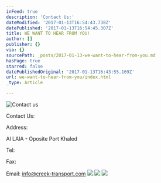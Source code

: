 ```yaml
---
inFeed: true
description: 'Contact Us:'
dateModified: '2017-01-13T16:54:43.738Z'
datePublished: '2017-01-13T16:54:45.307Z'
title: WE WANT TO HEAR FROM YOU!
author: []
publisher: {}
via: {}
sourcePath: _posts/2017-01-13-we-want-to-hear-from-you.md
hasPage: true
starred: false
datePublishedOriginal: '2017-01-13T16:43:55.169Z'
url: we-want-to-hear-from-you/index.html
_type: Article

---
```

![Contact us](https://the-grid-user-content.s3-us-west-2.amazonaws.com/9c985531-2c36-44f8-95c8-fda5d9defa77.jpg)

Contact Us:

Address:

Al LAIA - Oposite Port Khaled

Tel:

Fax:

Email: info@creek-transport.com
![](https://the-grid-user-content.s3-us-west-2.amazonaws.com/8c11d643-b9e9-48c7-9de7-5401918cf19b.png)
![](https://the-grid-user-content.s3-us-west-2.amazonaws.com/7647ecc0-38f9-4e99-b186-356ccc44c5dd.png)
![](https://the-grid-user-content.s3-us-west-2.amazonaws.com/629d5e4f-d321-4342-86a6-49ecd8bb33a6.png)